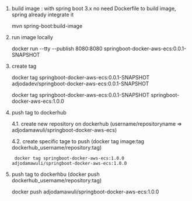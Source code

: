 1. build image : with spring boot 3.x no need Dockerfile to build image, spring already integrate it

   mvn spring-boot:build-image

2. run image locally

   docker run --tty --publish 8080:8080 springboot-docker-aws-ecs:0.0.1-SNAPSHOT


3. create tag
   
     docker tag springboot-docker-aws-ecs:0.0.1-SNAPSHOT adjodadev/springboot-docker-aws-ecs:0.0.1-SNAPSHOT

     docker tag springboot-docker-aws-ecs:0.0.1-SNAPSHOT springboot-docker-aws-ecs:1.0.0

4. push tag to dockerhub

   4.1. create new repository on dockerhub (username/repositoryname => adjodamawuli/springboot-docker-aws-ecs)

   4.2. create specific tage to push (docker tag image:tag dockerhub_username/repository:tag)

        docker tag springboot-docker-aws-ecs:1.0.0 adjodamawuli/springboot-docker-aws-ecs:1.0.0

5. push tag to dockerhbu (docker push dockerhub_username/repository:tag)

      docker push adjodamawuli/springboot-docker-aws-ecs:1.0.0